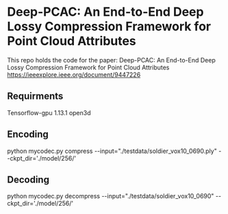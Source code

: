 # Deep-PCAC: An End-to-End Deep Lossy Compression Framework for Point Cloud Attributes
This repo holds the code for the paper:
Deep-PCAC: An End-to-End Deep Lossy Compression Framework for Point Cloud Attributes https://ieeexplore.ieee.org/document/9447226

## Requirments
Tensorflow-gpu 1.13.1
open3d

## Encoding
python mycodec.py compress --input="./testdata/soldier_vox10_0690.ply" --ckpt_dir='./model/256/'
## Decoding
python mycodec.py decompress --input="./testdata/soldier_vox10_0690" --ckpt_dir='./model/256/'
